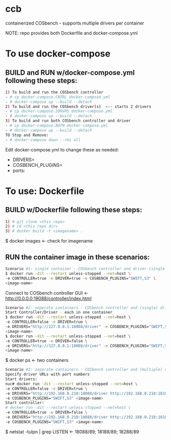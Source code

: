 # ccb
containerized COSbench - supports multiple drivers per container

NOTE: repo provides both Dockerfile and docker-compose.yml
# To use docker-compose
## BUILD and RUN w/docker-compose.yml following these steps:
```bash
1) To build and run the COSbench controller
- # cp docker-compose.CNTRL docker-compose.yml
- # docker-compose up --build --detach
2) To build and run the COSbench driver(s)  <-- starts 2 drivers
- # cp docker-compose.2DRVRS docker-compose.yml
- # docker-compose up --build --detach
3) To build and run both COSbench controller and driver
- # cp docker-compose.BOTH docker-compose.yml
- # docker-compose up --build --detach
TO Stop and Remove:
- # docker-compose down --rmi all
```
Edit docker-compose.yml to change these as needed:
- DRIVERS=
- COSBENCH_PLUGINS=
- ports:

# To use: Dockerfile
## BUILD w/Dockerfile following these steps:
```bash
1) # git clone <this repo>
2) # cd <this repo dir>
3) # docker build -t <imagename> .
```
$ docker images    ← check for imagename

## RUN the container image in these scenarios:
```bash
Scenario #1: single container - COSbench controller and driver (single driver)
$ docker run -dit --restart unless-stopped --net=host \
-e CONTROLLER=true -e DRIVER=true -e COSBENCH_PLUGINS="SWIFT,S3" \
<image-name>
```
Connect to COSbench controller GUI    ← http://0.0.0.0:19088/controller/index.html

```bash
Scenario #2: seperate containers - COSbench controller and (single) driver
Start Controller/Driver - each in one container
$ docker run -dit --restart unless-stopped --net=host \
-e CONTROLLER=false -e DRIVER=true \
-e DRIVERS="http://127.0.0.1:18088/driver" -e COSBENCH_PLUGINS="SWIFT,S3" \
<image-name>
$ docker run -dit --restart unless-stopped --net=host \
-e CONTROLLER=true -e DRIVER=false \
-e DRIVERS="http://127.0.0.1:18088/driver" -e COSBENCH_PLUGINS="SWIFT,S3" \
<image-name>
```
$ docker ps              ← two containers

```bash
Scenario #3: seperate containers - COSbench controller and (multiple) drivers
Specify driver URLs with port numbers
Start drivers:
nuc# docker run -dit --restart unless-stopped --net=host \
-e CONTROLLER=false -e DRIVER=true \
-e DRIVERS="http://192.168.0.210:18088/driver http://192.168.0.210:18188/driver" \
-e COSBENCH_PLUGINS="SWIFT,S3" <image-name>
Start controller:
# docker run -dit --restart unless-stopped --net=host \
-e CONTROLLER=true -e DRIVER=false \
-e DRIVERS="http://192.168.0.210:18088/driver http://192.168.0.210:18188/driver" \
-e COSBENCH_PLUGINS="SWIFT,S3" <image-name>
```
$ netstat -tulpn | grep LISTEN       ← 18088/89; 18188/89; 18288/89
